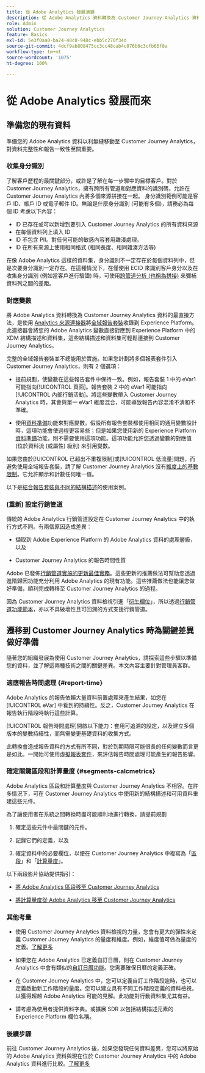 ```yaml
---
title: 從 Adobe Analytics 發展演變
description: 從 Adobe Analytics 資料轉換為 Customer Journey Analytics 資料的步驟
role: Admin
solution: Customer Journey Analytics
feature: Basics
exl-id: 5e3f0aa0-ba24-48c8-948c-ebb5c270f34d
source-git-commit: 4dcf9ab808475cc3cc48cab4c076b6c3cfb66f8a
workflow-type: tm+mt
source-wordcount: '1075'
ht-degree: 100%

---
```


# 從 Adobe Analytics 發展而來

## 準備您的現有資料

準備您的 Adobe Analytics 資料以利無縫移動至 Customer Journey Analytics，對資料完整性和報告一致性至關重要。

### 收集身分識別

了解客戶歷程的最關鍵部分，或許是了解在每一步驟中的目標客戶。對於 Customer Journey Analytics，擁有跨所有管道和對應資料的識別碼，允許在 Customer Journey Analytics 內將多個來源拼接在一起。
身分識別範例可能是客戶 ID、帳戶 ID 或電子郵件 ID。無論是什麼身分識別 (可能有多個)，請務必為每個 ID 考慮以下內容：

* ID 已存在或可以新增到要引入 Customer Journey Analytics 的所有資料來源
* 在每個資料列上填入 ID
* ID 不包含 PII。對任何可能的敏感內容套用雜湊處理。
* ID 在所有來源上使用相同格式 (相同長度、相同雜湊方法等)

在像 Adobe Analytics 這樣的資料集，身分識別不一定存在於每個資料列中，但是次要身分識別一定存在。在這種情況下，在僅使用 ECID 來識別客戶身分以及在收集身分識別 (例如當客戶進行驗證) 時，可使用[跨管道分析 (也稱為拼接)](/help/stitching/overview.md) 來彌補資料列之間的差距。

### 對應變數

將 Adobe Analytics 資料轉換為 Customer Journey Analytics 資料的最直接方法，是使用 [Analytics 來源連接器](https://experienceleague.adobe.com/zh-hant/docs/experience-platform/sources/ui-tutorials/create/adobe-applications/analytics)將[全域報告套裝](https://experienceleague.adobe.com/zh-hant/docs/analytics/implementation/prepare/global-rs)收錄到 Experience Platform。此連接器會將您的 Adobe Analytics 變數直接對應到 Experience Platform 中的 XDM 結構描述和資料集，這些結構描述和資料集可輕鬆連接到 Customer Journey Analytics。

完整的全域報告套裝並不總能用於實施。如果您計劃將多個報表套件引入 Customer Journey Analytics，則有 2 個選項：

* 提前規劃，使變數在這些報告套件中保持一致。例如，報告套裝 1 中的 eVar1 可能指向[!UICONTROL 頁面]。報告套裝 2 中的 eVar1 可能指向[!UICONTROL 內部行銷活動]。將這些變數帶入 Customer Journey Analytics 時，其會與單一 eVar1 維度混合，可能導致報告內容混淆不清和不準確。

* 使用[資料準備](https://experienceleague.adobe.com/zh-hant/docs/experience-platform/data-prep/home)功能來對應變數。假設所有報告套裝都使用相同的通用變數設計時，這項功能會使過程更容易些；但是如果您使用新的 Experience Platform [資料準備](https://experienceleague.adobe.com/zh-hant/docs/experience-platform/sources/ui-tutorials/create/adobe-applications/analytics)功能，則不需要使用這項功能。這項功能允許您透過變數的對應值 (位於資料流 (或屬性) 級別) 來引用變數。

如果您由於[!UICONTROL 已超出不重複限制]或[!UICONTROL 低流量]問題，而避免使用全域報告套裝，請了解 Customer Journey Analytics 沒有[維度上的基數限制](/help/components/dimensions/high-cardinality.md)。它允許顯示和計數任何唯一值。

以下是[結合報告套裝與不同的結構描述](/help/use-cases/aa-data/combine-report-suites.md)的使用案例。

### (重新) 設定行銷管道

傳統的 Adobe Analytics 行銷管道設定在 Customer Journey Analytics 中的執行方式不同。有兩個原因造成差異：

* 擷取到 Adobe Experience Platform 的 Adobe Analytics 資料的處理層級，以及

* Customer Journey Analytics 的報告時間性質

Adobe 已發佈[行銷管道實施的更新最佳實務](https://experienceleague.adobe.com/zh-hant/docs/analytics/components/marketing-channels/mchannel-best-practices)。這些更新的推薦做法可幫助您透過進階歸因功能充分利用 Adobe Analytics 的現有功能。這些推薦做法也能讓您做好準備，順利完成轉移至 Customer Journey Analytics 的過程。

因為 Customer Journey Analytics 資料檢視引進「[衍生欄位](../data-views/derived-fields/derived-fields.md)」，所以透過[行銷管道功能範本](../data-views/derived-fields/derived-fields.md#function-templates)，亦以不具破壞性且可回溯的方式支援行銷管道。

## 遷移到 Customer Journey Analytics 時為關鍵差異做好準備

隨著您的組織發展為使用 Customer Journey Analytics，請探索這些步驟以準備您的資料，並了解這兩種技術之間的關鍵差異。本文內容主要針對管理員客群。

### 適應報告時間處理 {#report-time}

Adobe Analytics 的報告依賴大量資料前置處理來產生結果，如您在 [!UICONTROL eVar] 中看到的持續性。反之，Customer Journey Analytics 在報告執行階段時執行這些計算。

[!UICONTROL 報告時間處理]開啟以下能力：套用可追溯的設定，以及建立多個版本的變數持續性，而無需變更基礎資料的收集方式。

此轉換會造成報告資料的方式有所不同，對於到期時限可能很長的任何變數而言更是如此。一開始可使用[虛擬報表套件](https://experienceleague.adobe.com/zh-hant/docs/analytics/components/virtual-report-suites/vrs-report-time-processing)，來評估報告時間處理可能產生的報告影響。

### 確定關鍵區段和計算量度 {#segments-calcmetrics}

Adobe Analytics 區段和計算量度與 Customer Journey Analytics 不相容。在許多情況下，可在 Customer Journey Analytics 中使用新的結構描述和可用資料重建這些元件。

為了讓使用者在系統之間轉換時盡可能順利地進行轉換，請提前規劃

1. 確定這些元件中最關鍵的元件。

2. 記錄它們的定義，以及

3. 確定資料中的必要欄位，以便在 Customer Journey Analytics 中複寫為「[區段](/help/components/segments/seg-overview.md)」和「[計算量度](/help/components/calc-metrics/calc-metr-overview.md)」。

以下兩段影片協助提供指引：

* [將 Adobe Analytics 區段移至 Customer Journey Analytics](https://experienceleague.adobe.com/docs/customer-journey-analytics-learn/tutorials/components/filters/moving-adobe-analytics-segments-to-customer-journey-analytics.htm?lang=zh-Hant)

* [將計算量度從 Adobe Analytics 移至 Customer Journey Analytics](https://experienceleague.adobe.com/zh-hant/docs/customer-journey-analytics-learn/tutorials/components/calc-metrics/moving-your-calculated-metrics-from-adobe-analytics-to-customer-journey-analytics?lang=zh-Hant)

### 其他考量

* 使用 Customer Journey Analytics 資料檢視的力量，您會有更大的彈性來定義 Customer Journey Analytics 的量度和維度。例如，維度值可做為量度的定義。[了解更多](/help/use-cases/data-views/data-views-usecases.md)

* 如果您在 Adobe Analytics 已定義自訂日曆，則在 Customer Journey Analytics 中會有類似的[自訂日曆功能](/help/components/date-ranges/overview.md)。您需要確保日曆的定義正確。

* 在 Customer Journey Analytics 中，您可以定義自訂工作階段逾時，也可以定義啟動新工作階段的量度。您可以建立具有不同工作階段定義的資料檢視，以獲得超越 Adobe Analytics 可能的見解。此功能對行動資料集尤其有益。

* 請考慮為使用者提供資料字典。或擴展 SDR 以包括結構描述元素的 Experience Platform 欄位名稱。

### 後續步驟

前往 Customer Journey Analytics 後，如果您發現任何資料差異，您可以將原始的 Adobe Analytics 資料與現在位於 Customer Journey Analytics 中的 Adobe Analytics 資料進行比較。[了解更多](/help/troubleshooting/compare.md)

